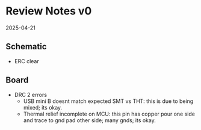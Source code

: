 # Review Notes v0

2025-04-21

## Schematic

- ERC clear

## Board

- DRC 2 errors
  - USB mini B doesnt match expected SMT vs THT: this is due to being mixed; its okay.
  - Thermal relief incomplete on MCU: this pin has copper pour one side and trace to gnd pad other side; many gnds; its okay.
